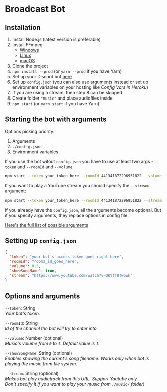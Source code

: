 # Broadcast Bot

## Installation

1. Install Node.js (latest version is preferable)
2. Install FFmpeg
    - [Windows](https://www.wikihow.com/Install-FFmpeg-on-Windows)
    - [Linux](https://www.ostechnix.com/install-ffmpeg-linux/)
    - [macOS](http://macappstore.org/ffmpeg/)
3. Clone the project
4. `npm install --prod` (or `yarn --prod` if you have Yarn)
5. Set up your Discord bot [here](https://discordapp.com/developers)
6. Set up `config.json` (you can also use [arguments](#starting-the-bot-with-arguments) instead or set up environment variables on your hosting like *Config Vars in Heroku*)
7. If you are using a stream, then step 8 can be skipped
8. Create folder `"music"` and place audiofiles inside
9. `npm start` (or `yarn start` if you have Yarn)

## Starting the bot with arguments

Options picking priority:
1. Arguments
2. `./config.json`
3. Environment variables

If you use the bot witout `config.json` you have to use at least two args - `--token` and `--roomId` and `--volume`.

```sh
npm start --token your_token_here --roomId 441341872296951822 --volume 0.5
```

If you want to play a YouTube stream you should specify the `--stream` argument:

```sh
npm start --token your_token_here --roomId 441341872296951822 --stream https://www.youtube.com/watch?v=QKYfTUTwowk
```

If you already have the `config.json`, all the arguments become optional. But if you specify arguments, they replace options in config file.

[Here's the full list of possible arguments](#options-and-arguments)

## Setting up `config.json`

```json
{
  "token": "your bot's access token goes right here",
  "roomId": "rooms_id_goes_here",
  "volume": 0.5,
  "showSongName": true,
  "stream": "https://www.youtube.com/watch?v=QKYfTUTwowk"
}
```

## Options and arguments

`--token`: String  
*Your bot's token.*

`--roomId`: String  
*Id of the channel the bot will try to enter into.*

`--volume`: Number (optional)  
*Music's volume from `0` to `1`. Default value is `1`.*

`--showSongName`: String (optional)  
*Enables showing the current's song filename. Works only when bot is playing the music from file system.*

`--stream`: String (optional)  
*Makes bot play audiotrack from this URL. Support Youtube only.  
Don't specify it if you want to play your music from `./music/` folder!*
